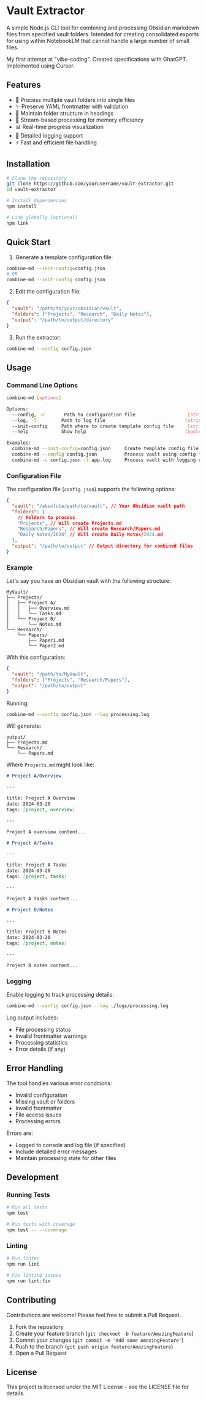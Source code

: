 # Vault Extractor

A simple Node.js CLI tool for combining and processing Obsidian markdown files from specified vault folders.
Intended for creating consolidated exports for using within NotebookLM that cannot handle a large number of small files.

My first attempt at "vibe-coding".
Created specifications with GhatGPT.
Implemented using Cursor.

## Features

- 📁 Process multiple vault folders into single files
- ✨ Preserve YAML frontmatter with validation
- 🌳 Maintain folder structure in headings
- 🚀 Stream-based processing for memory efficiency
- 📊 Real-time progress visualization
- 📝 Detailed logging support
- ⚡ Fast and efficient file handling

## Installation

```bash
# Clone the repository
git clone https://github.com/yourusername/vault-extractor.git
cd vault-extractor

# Install dependencies
npm install

# Link globally (optional)
npm link
```

## Quick Start

1. Generate a template configuration file:

```bash
combine-md --init-config=config.json
# OR
combine-md --init-config config.json
```

2. Edit the configuration file:

```json
{
  "vault": "/path/to/your/obsidian/vault",
  "folders": ["Projects", "Research", "Daily Notes"],
  "output": "/path/to/output/directory"
}
```

3. Run the extractor:

```bash
combine-md --config config.json
```

## Usage

### Command Line Options

```bash
combine-md [options]

Options:
  --config, -c       Path to configuration file                   [string] [required]
  --log, -l         Path to log file                             [string]
  --init-config     Path where to create template config file     [string] [requires argument]
  --help            Show help                                    [boolean]

Examples:
  combine-md --init-config=config.json     Create template config file
  combine-md --config config.json          Process vault using config file
  combine-md -c config.json -l app.log     Process vault with logging enabled
```

### Configuration File

The configuration file (`config.json`) supports the following options:

```json
{
  "vault": "/absolute/path/to/vault", // Your Obsidian vault path
  "folders": [
    // Folders to process
    "Projects", // Will create Projects.md
    "Research/Papers", // Will create Research/Papers.md
    "Daily Notes/2024" // Will create Daily Notes/2024.md
  ],
  "output": "/path/to/output" // Output directory for combined files
}
```

### Example

Let's say you have an Obsidian vault with the following structure:

```
MyVault/
├── Projects/
│   ├── Project A/
│   │   ├── Overview.md
│   │   └── Tasks.md
│   └── Project B/
│       └── Notes.md
└── Research/
    └── Papers/
        ├── Paper1.md
        └── Paper2.md
```

With this configuration:

```json
{
  "vault": "/path/to/MyVault",
  "folders": ["Projects", "Research/Papers"],
  "output": "/path/to/output"
}
```

Running:

```bash
combine-md --config config.json --log processing.log
```

Will generate:

```
output/
├── Projects.md
└── Research/
    └── Papers.md
```

Where `Projects.md` might look like:

```markdown
# Project A/Overview

---

title: Project A Overview
date: 2024-03-20
tags: [project, overview]

---

Project A overview content...

# Project A/Tasks

---

title: Project A Tasks
date: 2024-03-20
tags: [project, tasks]

---

Project A tasks content...

# Project B/Notes

---

title: Project B Notes
date: 2024-03-20
tags: [project, notes]

---

Project B notes content...
```

### Logging

Enable logging to track processing details:

```bash
combine-md --config config.json --log ./logs/processing.log
```

Log output includes:

- File processing status
- Invalid frontmatter warnings
- Processing statistics
- Error details (if any)

## Error Handling

The tool handles various error conditions:

- Invalid configuration
- Missing vault or folders
- Invalid frontmatter
- File access issues
- Processing errors

Errors are:

- Logged to console and log file (if specified)
- Include detailed error messages
- Maintain processing state for other files

## Development

### Running Tests

```bash
# Run all tests
npm test

# Run tests with coverage
npm test -- --coverage
```

### Linting

```bash
# Run linter
npm run lint

# Fix linting issues
npm run lint:fix
```

## Contributing

Contributions are welcome! Please feel free to submit a Pull Request.

1. Fork the repository
2. Create your feature branch (`git checkout -b feature/AmazingFeature`)
3. Commit your changes (`git commit -m 'Add some AmazingFeature'`)
4. Push to the branch (`git push origin feature/AmazingFeature`)
5. Open a Pull Request

## License

This project is licensed under the MIT License - see the LICENSE file for details.
